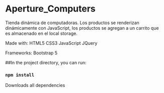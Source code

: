 # Aperture_Computers

Tienda dinámica de computadoras. Los productos se renderizan dinámicamente con JavaScript, los productos se agregan a un carrito que es almacenado en el local storage.

Made with: HTML5 CSS3 JavaScript JQuery

Frameworks: Bootstrap 5

##In the project directory, you can run:

### `npm install`

Downloads all dependencies
